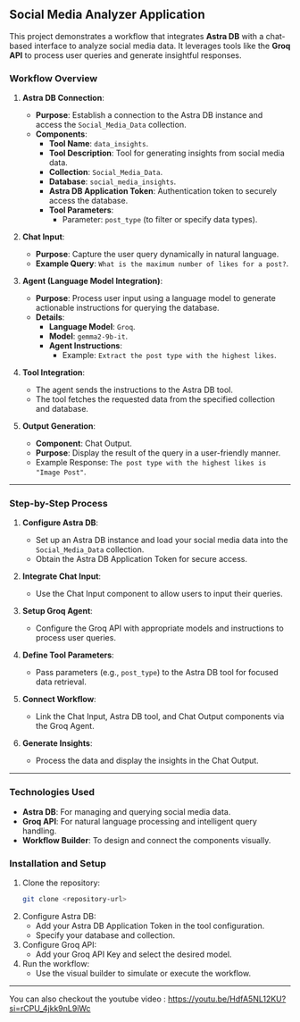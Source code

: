 
## Social Media Analyzer Application

This project demonstrates a workflow that integrates **Astra DB** with a chat-based interface to analyze social media data. It leverages tools like the **Groq API** to process user queries and generate insightful responses.

### Workflow Overview

1. **Astra DB Connection**:
    - **Purpose**: Establish a connection to the Astra DB instance and access the `Social_Media_Data` collection.
    - **Components**:
        - **Tool Name**: `data_insights`.
        - **Tool Description**: Tool for generating insights from social media data. 
        - **Collection**: `Social_Media_Data`.
        - **Database**: `social_media_insights`.
        - **Astra DB Application Token**: Authentication token to securely access the database.
        - **Tool Parameters**:
            - Parameter: `post_type` (to filter or specify data types).

2. **Chat Input**:
    - **Purpose**: Capture the user query dynamically in natural language.
    - **Example Query**: `What is the maximum number of likes for a post?`.

3. **Agent (Language Model Integration)**:
    - **Purpose**: Process user input using a language model to generate actionable instructions for querying the database.
    - **Details**:
        - **Language Model**: `Groq`.
        - **Model**: `gemma2-9b-it`.
        - **Agent Instructions**:
            - Example: `Extract the post type with the highest likes`.

4. **Tool Integration**: 
    - The agent sends the instructions to the Astra DB tool. 
    - The tool fetches the requested data from the specified collection and database.

5. **Output Generation**:
    - **Component**: Chat Output.
    - **Purpose**: Display the result of the query in a user-friendly manner.
    - Example Response: `The post type with the highest likes is "Image Post"`.

---

### Step-by-Step Process

1. **Configure Astra DB**:
   - Set up an Astra DB instance and load your social media data into the `Social_Media_Data` collection.
   - Obtain the Astra DB Application Token for secure access.

2. **Integrate Chat Input**:
   - Use the Chat Input component to allow users to input their queries.

3. **Setup Groq Agent**:
   - Configure the Groq API with appropriate models and instructions to process user queries.

4. **Define Tool Parameters**:
   - Pass parameters (e.g., `post_type`) to the Astra DB tool for focused data retrieval.

5. **Connect Workflow**:
   - Link the Chat Input, Astra DB tool, and Chat Output components via the Groq Agent.

6. **Generate Insights**:
   - Process the data and display the insights in the Chat Output.

---

### Technologies Used

- **Astra DB**: For managing and querying social media data.
- **Groq API**: For natural language processing and intelligent query handling.
- **Workflow Builder**: To design and connect the components visually.

### Installation and Setup

1. Clone the repository:
   ```bash
   git clone <repository-url>
   ```
2. Configure Astra DB:
   - Add your Astra DB Application Token in the tool configuration.
   - Specify your database and collection.
3. Configure Groq API:
   - Add your Groq API Key and select the desired model.
4. Run the workflow:
   - Use the visual builder to simulate or execute the workflow.

---

You can also checkout the youtube video  :  https://youtu.be/HdfA5NL12KU?si=rCPU_4jkk9nL9iWc
